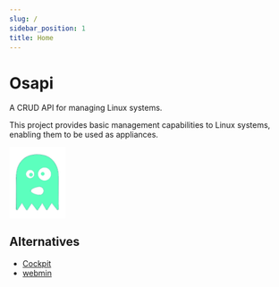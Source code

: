 ```yaml
---
slug: /
sidebar_position: 1
title: Home
---
```


# Osapi

A CRUD API for managing Linux systems.

This project provides basic management capabilities to Linux systems, enabling
them to be used as appliances.

<img src="img/logo.png" align="left" width="20%" height="20%" />

<br clear="left"/>

## Alternatives

- [Cockpit][]
- [webmin][]

<!-- prettier-ignore-start -->
[Cockpit]: https://cockpit-project.org/
[webmin]: https://webmin.com/
<!-- prettier-ignore-end -->
